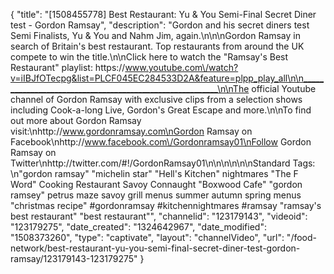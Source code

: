 {
    "title": "[1508455778] Best Restaurant: Yu & You Semi-Final Secret Diner test - Gordon Ramsay",
    "description": "Gordon and his secret diners test Semi Finalists, Yu & You and Nahm Jim, again.\n\n\nGordon Ramsay in search of Britain's best restaurant. Top restaurants from around the UK compete to win the title.\n\nClick here to watch the \"Ramsay's Best Restaurant\" playlist: https:\/\/www.youtube.com\/watch?v=iIBJfOTecpg&list=PLCF045EC284533D2A&feature=plpp_play_all\n\n_________________________________________________________\n\nThe official Youtube channel of Gordon Ramsay with exclusive clips from a selection shows including Cook-a-long Live, Gordon's Great Escape and more.\n\nTo find out more about Gordon Ramsay visit:\nhttp:\/\/www.gordonramsay.com\nGordon Ramsay on Facebook\nhttp:\/\/www.facebook.com\/Gordonramsay01\nFollow Gordon Ramsay on Twitter\nhttp:\/\/twitter.com\/#!\/GordonRamsay01\n\n\n\n\n\nStandard Tags: \n\"gordon ramsay\" \"michelin star\" \"Hell's Kitchen\" nightmares \"The F Word\" Cooking Restaurant Savoy Connaught \"Boxwood Cafe\" \"gordon ramsey\" petrus maze savoy grill menus summer autumn spring menus \"christmas recipe\" #gordonramsay #kitchennightmares #ramsay \"ramsay's best restaurant\" \"best restaurant\"",
    "channelid": "123179143",
    "videoid": "123179275",
    "date_created": "1324642967",
    "date_modified": "1508373260",
    "type": "captivate",
    "layout": "channelVideo",
    "url": "\/food-network\/best-restaurant-yu-you-semi-final-secret-diner-test-gordon-ramsay\/123179143-123179275"
}